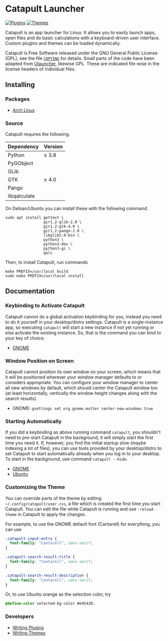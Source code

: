 Catapult Launcher
=================

[![Plugins](https://img.shields.io/badge/community-plugins-blueviolet)](https://github.com/topics/catapult-plugin)
[![Themes](https://img.shields.io/badge/community-themes-blueviolet)](https://github.com/topics/catapult-theme)

Catapult is an app launcher for Linux. It allows you to easily launch
apps, open files and do basic calculations with a keyboard-driven user
interface. Custom plugins and themes can be loaded dynamically.

Catapult is Free Software released under the GNU General Public License
(GPL), see the file [`COPYING`](COPYING) for details. Small parts of the
code have been adapted from [Ulauncher][], likewise GPL. These are
indicated file-wise in the license headers of individual files.

[Ulauncher]: https://github.com/Ulauncher/Ulauncher

## Installing

### Packages

* [Arch Linux](https://aur.archlinux.org/packages/catapult)

### Source

Catapult requires the following.

| Dependency   | Version |
| :----------- | :------ |
| Python       | ≥ 3.8   |
| PyGObject    |         |
| GLib         |         |
| GTK          | ≥ 4.0   |
| Pango        |         |
| libqalculate |         |

On Debian/Ubuntu you can install these with the following command.

    sudo apt install gettext \
                     gir1.2-glib-2.0 \
                     gir1.2-gtk-4.0 \
                     gir1.2-pango-1.0 \
                     libglib2.0-bin \
                     python3 \
                     python3-dev \
                     python3-gi \
                     qalc

Then, to install Catapult, run commands

    make PREFIX=/usr/local build
    sudo make PREFIX=/usr/local install

## Documentation

### Keybinding to Activate Catapult

Catapult cannot do a global activation keybinding for you, instead you
need to do it yourself in your desktop/distro settings. Catapult is a
single-instance app, so executing `catapult` will start a new instance
if not yet running or else activate the existing instance. So, that is
the command you can bind to your key of choice.

* [GNOME](https://help.gnome.org/users/gnome-help/stable/keyboard-shortcuts-set.html.en)

### Window Position on Screen

Catapult cannot position its own window on your screen, which means that
it will be positioned wherever your window manager defaults to or
considers appropriate. You can configure your window manager to center
all new windows by default, which should center the Catapult window too
(at least horizontally, vertically the window height changes along with
the search results).

* GNOME: `gsettings set org.gnome.mutter center-new-windows true`

### Starting Automatically

If you did a keybinding as above running command `catapult`, you
shouldn't need to pre-start Catapult in the background, it will simply
start the first time you need it. If, however, you find the initial
startup slow (maybe indexing a lot of files), you can use tools provided
by your desktop/distro to set Catapult to start automatically already
when you log in to your desktop. To start in the background, use command
`catapult --hide`.

* [GNOME](https://help.gnome.org/users/gnome-help/stable/shell-apps-auto-start.html.en)
* [Ubuntu](https://help.ubuntu.com/stable/ubuntu-help/startup-applications.html.en)

### Customizing the Theme

You can override parts of the theme by editing
`~/.config/catapult/user.css`, a file which is created the first time
you start Catapult. You can edit the file while Catapult is running and
use `:reload-theme` in Catapult to apply the changes.

For example, to use the GNOME default font (Cantarell) for everything,
you can use

```css
.catapult-input-entry {
  font-family: "Cantarell", sans-serif;
}

.catapult-search-result-title {
  font-family: "Cantarell", sans-serif;
}

.catapult-search-result-description {
  font-family: "Cantarell", sans-serif;
}
```

Or, to use Ubuntu orange as the selection color, try

```css
@define-color selected-bg-color #e95420;
```

### Developers

* [Writing Plugins](https://github.com/otsaloma/catapult/blob/master/doc/plugins.md)
* [Writing Themes](https://github.com/otsaloma/catapult/blob/master/doc/themes.md)
